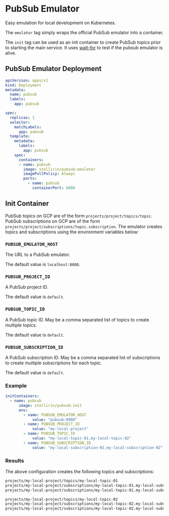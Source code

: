 # PubSub Emulator

Easy emulation for local development on Kubernetes.

The `emulator` tag simply wraps the official PubSub emulator into a container.

The `init` tag can be used as an init container to create PubSub topics prior to starting the main service. It uses [wait-for](https://github.com/eficode/wait-for) to test if the pubsub emulator is alive.

## PubSub Emulator Deployment

```yaml
apiVersion: apps/v1
kind: Deployment
metadata:
  name: pubsub
  labels:
    app: pubsub

spec:
  replicas: 1
  selector:
    matchLabels:
      app: pubsub
  template:
    metadata:
      labels:
        app: pubsub
    spec:
      containers:
      - name: pubsub
        image: stellirin/pubsub:emulator
        imagePullPolicy: Always
        ports:
          - name: pubsub
            containerPort: 8080
```

## Init Container

PubSub topics on GCP are of the form `projects/project/topics/topic`. PubSub subscriptions on GCP are of the form `projects/project/subscriptions/topic.subscription`. The emulator creates topics and subscriptions using the environment variables below:

### `PUBSUB_EMULATOR_HOST`

The URL to a PubSub emulator.

The default value is `localhost:8080`.

### `PUBSUB_PROJECT_ID`

A PubSub project ID.

The default value is `default`.

### `PUBSUB_TOPIC_ID`

A PubSub topic ID. May be a comma separated list of topics to create multiple topics.

The default value is `default`.

### `PUBSUB_SUBSCRIPTION_ID`

A PubSub subscription ID. May be a comma separated list of subscriptions to create multiple subscriptions for each topic.

The default value is `default`.

### Example

```yaml
initContainers:
  - name: pubsub
      image: stellirin/pubsub:init
      env:
        - name: PUBSUB_EMULATOR_HOST
            value: "pubsub:8080"
        - name: PUBSUB_PROJECT_ID
            value: "my-local-project"
        - name: PUBSUB_TOPIC_ID
            value: "my-local-topic-01,my-local-topic-02"
        - name: PUBSUB_SUBSCRIPTION_ID
            value: "my-local-subscription-01,my-local-subscription-02"
```

### Results

The above configuration creates the following topics and subscriptions:

```txt
projects/my-local-project/topics/my-local-topic-01
projects/my-local-project/subscriptions/my-local-topic-01.my-local-subscription-01
projects/my-local-project/subscriptions/my-local-topic-01.my-local-subscription-02

projects/my-local-project/topics/my-local-topic-02
projects/my-local-project/subscriptions/my-local-topic-02.my-local-subscription-01
projects/my-local-project/subscriptions/my-local-topic-02.my-local-subscription-02
```
